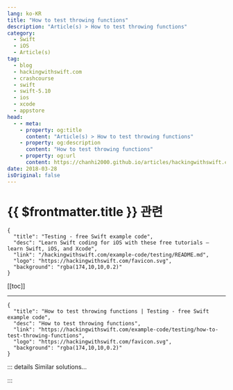 ```yaml
---
lang: ko-KR
title: "How to test throwing functions"
description: "Article(s) > How to test throwing functions"
category:
  - Swift
  - iOS
  - Article(s)
tag: 
  - blog
  - hackingwithswift.com
  - crashcourse
  - swift
  - swift-5.10
  - ios
  - xcode
  - appstore
head:
  - - meta:
    - property: og:title
      content: "Article(s) > How to test throwing functions"
    - property: og:description
      content: "How to test throwing functions"
    - property: og:url
      content: https://chanhi2000.github.io/articles/hackingwithswift.com/example-code/testing/how-to-test-throwing-functions.html
date: 2018-03-28
isOriginal: false
---
```


# {{ $frontmatter.title }} 관련

```component VPCard
{
  "title": "Testing - free Swift example code",
  "desc": "Learn Swift coding for iOS with these free tutorials – learn Swift, iOS, and Xcode",
  "link": "/hackingwithswift.com/example-code/testing/README.md",
  "logo": "https://hackingwithswift.com/favicon.svg",
  "background": "rgba(174,10,10,0.2)"
}
```

[[toc]]

---

```component VPCard
{
  "title": "How to test throwing functions | Testing - free Swift example code",
  "desc": "How to test throwing functions",
  "link": "https://hackingwithswift.com/example-code/testing/how-to-test-throwing-functions",
  "logo": "https://hackingwithswift.com/favicon.svg",
  "background": "rgba(174,10,10,0.2)"
}
```

<!-- TODO: 작성 -->

<!-- 
One of the many brilliant features of Swift’s error handling system is its ability to throw errors during tests and have them considered as failures. That is, if you mark your test using `throws` you run any throwing code inside that test and if it throws an error the test will be marked as a failure.

For example, if I have an `ImageGenerator` struct that has a throwing method called `generateImages()`, I could test it out using code like this:

```swift
func testFailingExample() throws {
    let generator = ImageGenerator()
    let result = try generator.generateImages()
    XCTAssertTrue(result, "Image generation should complete successfully.")
}
```

That creates an instance of the struct, attempts to run its `generateImages()` method, then asserts that the result of the method was true. If `generateImages()` throws an error it won’t be caught inside the test – there’s no `do`/`catch` blocks in there – so instead it will bubble up to the `XCTestCase`, which will automatically mark the test as being failed.

Although this approach works well for individual throwing methods like you see above, I don’t think you should use it for more complex tests because you can mask failures too easily. If you have three throwing function calls inside a single test, it’s a better idea to wrap them individually in `do`/`catch` blocks so you can deal with the error inline by calling `XCTFail()` at the point of failure.

-->

::: details Similar solutions…

<!--
/quick-start/concurrency/how-to-call-async-throwing-functions">How to call async throwing functions 
/example-code/testing/how-to-test-asynchronous-functions-using-expectation">How to test asynchronous functions using expectation() 
/example-code/language/what-is-a-throwing-function">What is a throwing function? 
/example-code/testing/how-to-do-conditional-test-tear-down-using-addteardownblock">How to do conditional test tear down using addTeardownBlock() 
/example-code/language/how-to-pass-the-fizz-buzz-test">How to pass the Fizz Buzz test</a>
-->

:::

